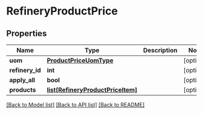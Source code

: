 # RefineryProductPrice

## Properties
Name | Type | Description | Notes
------------ | ------------- | ------------- | -------------
**uom** | [**ProductPriceUomType**](ProductPriceUomType.md) |  | [optional] 
**refinery_id** | **int** |  | [optional] 
**apply_all** | **bool** |  | [optional] 
**products** | [**list[RefineryProductPriceItem]**](RefineryProductPriceItem.md) |  | [optional] 

[[Back to Model list]](../README.md#documentation-for-models) [[Back to API list]](../README.md#documentation-for-api-endpoints) [[Back to README]](../README.md)

